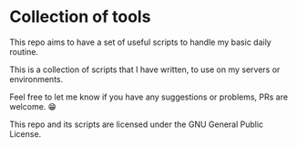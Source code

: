 # Collection of tools 

This repo aims to have a set of useful scripts to handle my basic daily routine.

This is a collection of scripts that I have written, to use on my servers or environments. 

Feel free to let me know if you have any suggestions or problems, PRs are welcome. 😁

This repo and its scripts are licensed under the GNU General Public License.

